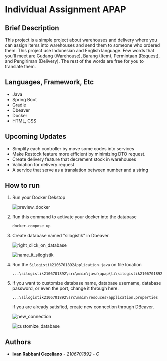# Individual Assignment APAP

## Brief Description
This project is a simple project about warehouses and delivery where you can assign items into warehouses and send them to someone who ordered them. This project use Indonesian and English language. Few words that you'll meet are Gudang (Warehouse), Barang (Item), Permintaan (Request), and Pengiriman (Delivery). The rest of the words are free for you to translate them.

## Languages, Framework, Etc
* Java
* Spring Boot
* Gradle
* Dbeaver
* Docker
* HTML, CSS

## Upcoming Updates
* Simplify each controller by move some codes into services
* Make Restock feature more efficient by minimizing DTO request.
* Create delivery feature that decrement stock in warehouses
* Validation for delivery request
* A service that serve as a translation between number and a string

## How to run
1. Run your Docker Dekstop
	
	![preview_docker](https://cdn.discordapp.com/attachments/935244474349678633/1163126328648810496/image.png?ex=653e70ce&is=652bfbce&hm=585fe8d5ec3d67a917651dea2a9d89b410f9fa7e645156959859aa471c0d9f83&)

2. Run this command to activate your docker into the database
	
	```java 
	docker-compose up	
	```

3. Create database named "silogistik" in Dbeaver. 

	![right_click_on_database](https://cdn.discordapp.com/attachments/935244474349678633/1163114203977097296/image.png?ex=653e6583&is=652bf083&hm=dda080833e0493501f9075c21cbf2f9c4599e1397a7688abe0f873386b4b8686&)
	
	![name_it_silogistik](https://cdn.discordapp.com/attachments/935244474349678633/1163114295899463791/image.png?ex=653e6599&is=652bf099&hm=610efd999e66476b2515bc4b4e887823331596ae408222c1552737fa0fdf5094&)

4. Run the `Silogistik2106701892Application.java` on file location 
	
	```
	...\silogistik2106701892\src\main\java\apap\ti\silogistik2106701892
	```

5. If you want to customize database name, database username, database password, or even the port, change it through here.
	```
	...\silogistik2106701892\src\main\resouces\application.properties
	```

	If you are already satisfied, create new connection through DBeaver.

	![new_connection](https://cdn.discordapp.com/attachments/935244474349678633/1164184410443231302/image.png?ex=65424a38&is=652fd538&hm=6bb8b45ff1be2d52b7f586007da903245bb72a826986e74d080cc3b13b8918f6&)

	![customize_database](https://cdn.discordapp.com/attachments/935244474349678633/1164186304418938930/image.png?ex=65424bfc&is=652fd6fc&hm=2f8e9b6006db96ff9becb7578ba1b7e138db7ac1ef2de8f0097f31083131fec1&)
	

## Authors

* **Ivan Rabbani Cezeliano** - *2106701892* - *C* 